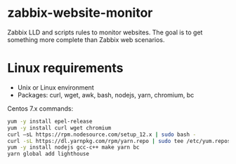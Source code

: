 # zabbix-website-monitor
Zabbix LLD and scripts rules to monitor websites. The goal is to get something more complete than Zabbix web scenarios.

# Linux requirements
- Unix or Linux environment
- Packages: curl, wget, awk, bash, nodejs, yarn, chromium, bc

Centos 7.x commands:
```bash
yum -y install epel-release
yum -y install curl wget chromium
curl –sL https://rpm.nodesource.com/setup_12.x | sudo bash -
curl -sL https://dl.yarnpkg.com/rpm/yarn.repo | sudo tee /etc/yum.repos.d/yarn.repo
yum -y install nodejs gcc-c++ make yarn bc
yarn global add lighthouse
```
